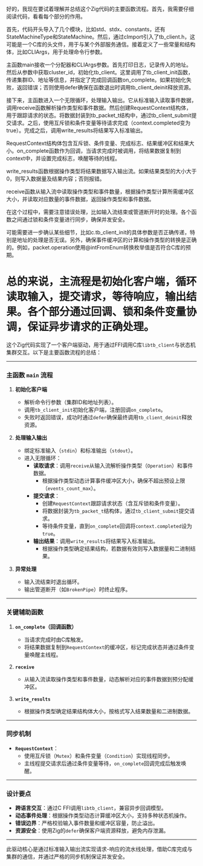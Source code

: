 好的，我现在要试着理解并总结这个Zig代码的主要函数流程。首先，我需要仔细阅读代码，看看每个部分的作用。

首先，代码开头导入了几个模块，比如std、stdx、constants，还有StateMachineType和StateMachine。然后，通过cImport引入了tb_client.h，这可能是一个C库的头文件，用于与某个外部服务通信。接着定义了一些常量和结构体，比如CLIArgs，用于处理命令行参数。

主函数main接收一个分配器和CLIArgs参数。首先打印日志，记录传入的地址。然后从参数中获取cluster_id，初始化tb_client。这里调用了tb_client_init函数，传递集群ID、地址等信息，并指定了完成回调函数on_complete。如果初始化失败，返回错误；否则使用defer确保在函数退出时调用tb_client_deinit释放资源。

接下来，主函数进入一个无限循环，处理输入输出。它从标准输入读取事件数据，调用receive函数解析操作类型和事件数据。然后创建RequestContext结构体，用于跟踪请求的状态。将数据封装到tb_packet_t结构中，通过tb_client_submit提交请求。之后，使用互斥锁和条件变量等待请求完成（context.completed变为true）。完成之后，调用write_results将结果写入标准输出。

RequestContext结构体包含互斥锁、条件变量、完成标志、结果缓冲区和结果大小。on_complete函数作为回调，当请求完成时被调用，将结果数据复制到context中，并设置完成标志，唤醒等待的线程。

write_results函数根据操作类型将结果数据写入输出流。如果结果类型的大小大于0，则写入数据量及结果内容；否则报错。

receive函数从输入流中读取操作类型和事件数量，根据操作类型计算所需缓冲区大小，并读取对应数量的事件数据，返回操作类型和事件数据。

在这个过程中，需要注意错误处理，比如输入流结束或管道断开时的处理。各个函数之间通过锁和条件变量进行同步，确保并发安全。

可能需要进一步确认某些细节，比如c.tb_client_init的具体参数是否正确传递，特别是地址的处理是否无误。另外，确保事件缓冲区的计算和操作类型的转换是正确的。例如，packet.operation使用@intFromEnum转换枚举值是否符合C库的预期。

总的来说，主流程是初始化客户端，循环读取输入，提交请求，等待响应，输出结果。各个部分通过回调、锁和条件变量协调，保证异步请求的正确处理。
================================================
这个Zig代码实现了一个客户端驱动，用于通过FFI调用C库`libtb_client`与状态机集群交互。以下是主要函数流程的总结：

---

### **主函数 `main` 流程**
1. **初始化客户端**  
   - 解析命令行参数（集群ID和地址列表）。  
   - 调用`tb_client_init`初始化客户端，注册回调`on_complete`。  
   - 失败时返回错误，成功时通过`defer`确保最终调用`tb_client_deinit`释放资源。

2. **处理输入输出**  
   - 绑定标准输入（`stdin`）和标准输出（`stdout`）。  
   - 进入无限循环：  
     - **读取请求**：调用`receive`从输入流解析操作类型（`Operation`）和事件数据。  
       - 根据操作类型动态计算事件缓冲区大小，确保不超出预设上限（`events_count_max`）。  
     - **提交请求**：  
       - 创建`RequestContext`跟踪请求状态（含互斥锁和条件变量）。  
       - 将数据封装为`tb_packet_t`结构体，通过`tb_client_submit`提交请求。  
       - 等待条件变量，直到`on_complete`回调将`context.completed`设为`true`。  
     - **输出结果**：调用`write_results`将结果写入标准输出。  
       - 根据操作类型确定结果结构，若数据有效则写入数据量和二进制结果。

3. **异常处理**  
   - 输入流结束时退出循环。  
   - 输出管道断开（如`BrokenPipe`）时终止程序。

---

### **关键辅助函数**
1. **`on_complete`（回调函数）**  
   - 当请求完成时由C库触发。  
   - 将结果数据复制到`RequestContext`的缓冲区，标记完成状态并通过条件变量唤醒主线程。

2. **`receive`**  
   - 从输入流读取操作类型和事件数量，动态解析对应的事件数据到预分配缓冲区。

3. **`write_results`**  
   - 根据操作类型确定结果结构体大小，按格式写入结果数量和二进制数据。

---

### **同步机制**
- **`RequestContext`**：  
  - 使用互斥锁（`Mutex`）和条件变量（`Condition`）实现线程同步。  
  - 主线程提交请求后通过条件变量等待，`on_complete`回调完成后触发唤醒。

---

### **设计要点**
- **跨语言交互**：通过C FFI调用`libtb_client`，兼容异步回调模型。  
- **动态事件处理**：根据操作类型动态计算缓冲区大小，支持多种状态机操作。  
- **错误边界**：严格校验输入事件数量和缓冲区容量，防止溢出。  
- **资源安全**：使用Zig的`defer`确保客户端资源释放，避免内存泄漏。

---

此驱动核心是通过标准输入输出流实现请求-响应的流水线处理，借助C库完成与集群的通信，并通过严格的同步机制保证并发安全。